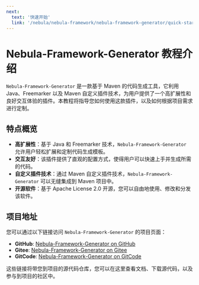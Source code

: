 ```yaml
---
next:
  text: '快速开始'
  link: '/nebula/nebula-framework/nebula-framework-generator/quick-start'
---
```


# Nebula-Framework-Generator 教程介绍

`Nebula-Framework-Generator` 是一款基于 Maven 的代码生成工具，它利用 Java、Freemarker 以及 Maven 自定义插件技术，为用户提供了一个高扩展性和良好交互体验的插件。本教程将指导您如何使用这款插件，以及如何根据项目需求进行定制。

## 特点概览

- **高扩展性**：基于 Java 和 Freemarker 技术，`Nebula-Framework-Generator` 允许用户轻松扩展和定制代码生成模板。
- **交互友好**：该插件提供了直观的配置方式，使得用户可以快速上手并生成所需的代码。
- **自定义插件技术**：通过 Maven 自定义插件技术，`Nebula-Framework-Generator` 可以无缝集成到 Maven 项目中。
- **开源软件**：基于 Apache License 2.0 开源，您可以自由地使用、修改和分发该软件。

## 项目地址

您可以通过以下链接访问 `Nebula-Framework-Generator` 的项目页面：

- **GitHub**: [Nebula-Framework-Generator on GitHub](https://github.com/NeegixOpensourceGroup/nebula-framework/tree/main/nebula-framework-generator)
- **Gitee**: [Nebula-Framework-Generator on Gitee](https://gitee.com/neegix-opensource-group/nebula-framework/tree/main/nebula-framework-generator)
- **GitCode**: [Nebula-Framework-Generator on GitCode](https://gitcode.com/NeegixOpensourceGroup/nebula-framework/tree/main/nebula-framework-generator)


这些链接将带您到项目的源代码仓库，您可以在这里查看文档、下载源代码，以及参与到项目的社区中。